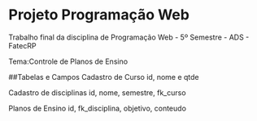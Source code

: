 # Projeto Programação Web
Trabalho final da disciplina de Programação Web - 5º Semestre - ADS - FatecRP

Tema:Controle de Planos de Ensino

##Tabelas e Campos
Cadastro de Curso
id, nome e qtde 

Cadastro de disciplinas
id, nome, semestre, 
fk_curso

Planos de Ensino
id, fk_disciplina, 
objetivo, conteudo
